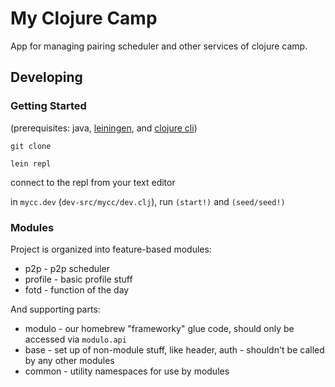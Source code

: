 # My Clojure Camp

App for managing pairing scheduler and other services of clojure camp.

## Developing

### Getting Started

(prerequisites: java, [leiningen](https://leiningen.org/), and [clojure cli](https://clojure.org/guides/getting_started#_clojure_installer_and_cli_tools))

`git clone`

`lein repl`

connect to the repl from your text editor

in `mycc.dev` (`dev-src/mycc/dev.clj`), run `(start!)` and `(seed/seed!)`


### Modules


Project is organized into feature-based modules:

- p2p - p2p scheduler
- profile - basic profile stuff
- fotd - function of the day

And supporting parts:

- modulo - our homebrew "frameworky" glue code, should only be accessed via `modulo.api`
- base - set up of non-module stuff, like header, auth - shouldn't be called by any other modules
- common - utility namespaces for use by modules
